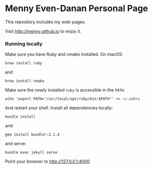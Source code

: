 # Menny Even-Danan Personal Page

This repository includes my web-pages.

Visit http://menny.github.io to enjoy it.

### Running locally

Make sure you have Ruby and cmake installed. On macOS:

```
brew install ruby
```
and
```
brew install cmake
```

Make sure the newly installed `ruby` is accessible in the `PATH`: 

```
echo 'export PATH="/usr/local/opt/ruby/bin:$PATH"' >> ~/.zshrc
```

And restart your shell.
Install all dependencies locally:

```
bundle install
```
and
```
gem install bundler:2.1.4
```

and serve:
```
bundle exec jekyll serve
```

Point your browser to http://127.0.0.1:4000
